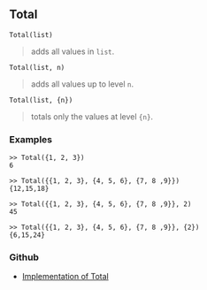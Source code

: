 ## Total

```
Total(list)
```

> adds all values in `list`.
 
```
Total(list, n)
```

> adds all values up to level `n`.

```
Total(list, {n})
```

> totals only the values at level `{n}`.
  

### Examples

```
>> Total({1, 2, 3})
6

>> Total({{1, 2, 3}, {4, 5, 6}, {7, 8 ,9}})
{12,15,18}

>> Total({{1, 2, 3}, {4, 5, 6}, {7, 8 ,9}}, 2)
45

>> Total({{1, 2, 3}, {4, 5, 6}, {7, 8 ,9}}, {2})
{6,15,24}
```

### Github

* [Implementation of Total](https://github.com/axkr/symja_android_library/blob/master/symja_android_library/matheclipse-core/src/main/java/org/matheclipse/core/builtin/ListFunctions.java#L7489) 
